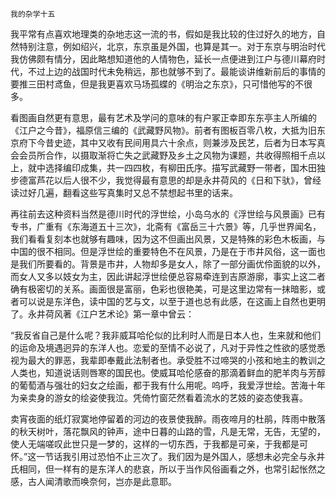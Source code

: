     我的杂学十五 

   我平常有点喜欢地理类的杂地志这一流的书，假如是我比较的住过好久的地方，自然特别注意，例如绍兴，北京，东京虽是外国，也算是其一。对于东京与明治时代我仿佛颇有情分，因此略想知道他的人情物色，延长一点便进到江户与德川幕府时代，不过上边的战国时代未免稍远，那也就够不到了。最能谈讲维新前后的事情的要推三田村鸢鱼，但是我更喜欢马场孤蝶的《明治之东京》，只可惜他写的不很多。

   看图画自然更有意思，最有艺术及学问的意味的有户冢正幸即东东亭主人所编的《江户之今昔》，福原信三编的《武藏野风物》。前者有图板百零八枚，大抵为旧东京府下今昔史迹，其中又收有民间用具六十余点，则兼涉及民艺，后者为日本写真会会员所合作，以摄取渐将亡失之武藏野及乡土之风物为课题，共收得照相千点以上，就中选择编印成集，共一四四枚，有柳田氏序。描写武藏野一带者，国木田独步德富芦花以后人很不少，我觉得最有意思的却是永井荷风的《日和下驮》，曾经读过好几遍，翻看这些写真集时又总不禁想起书里的话来。

   再往前去这种资料当然是德川时代的浮世绘，小岛乌水的《浮世绘与风景画》已有专书，广重有《东海道五十三次》，北斋有《富岳三十六景》等，几乎世界闻名，我们看看复刻本也就够有趣味，因为这不但画出风景，又是特殊的彩色木板画，与中国的很不相同。但是浮世绘的重要特色不在风景，乃是在于市井风俗，这一面也是我们所要看的。背景是市井，人物却多是女人，除了一部分画优伶面貌的以外，而女人又多以妓女为主，因此讲起浮世绘便总容易牵连到吉原游廓，事实上这二者确有极密切的关系。画面很是富丽，色彩也很艳美，可是这里边常有一抹暗影，或者可以说是东洋色，读中国的艺与文，以至于道也总有此感，在这画上自然也更明了。永井荷风著《江户艺术论》第一章中曾云：

   “我反省自己是什么呢？我非威耳哈伦似的比利时人而是日本人也，生来就和他们的运命及境遇迥异的东洋人也。恋爱的至情不必说了，凡对于异性之性欲的感觉悉视为最大的罪恶，我辈即奉戴此法制者也。承受胜不过啼哭的小孩和地主的教训之人类也，知道说话则唇寒的国民也。使威耳哈伦感奋的那滴着鲜血的肥羊肉与芳醇的葡萄酒与强壮的妇女之绘画，都于我有什么用呢。呜呼，我爱浮世绘。苦海十年为亲卖身的游女的绘姿使我泣。凭倚竹窗茫然看着流水的艺妓的姿态使我喜。

   卖宵夜面的纸灯寂寞地停留着的河边的夜景使我醉。雨夜啼月的杜鹃，阵雨中散落的秋天树叶，落花飘风的钟声，途中日暮的山路的雪，凡是无常，无告，无望的，使人无端嗟叹此世只是一梦的，这样的一切东西，于我都是可亲，于我都是可怀。”这一节话我引用过恐怕不止三次了。我们因为是外国人，感想未必完全与永井氏相同，但一样有的是东洋人的悲哀，所以于当作风俗画看之外，也常引起怅然之感，古人闻清歌而唤奈何，岂亦是此意耶。

